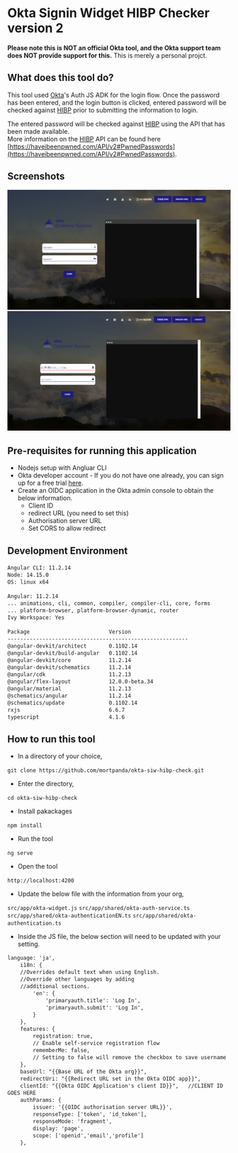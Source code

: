 # Okta Signin Widget HIBP Checker version 2

**Please note this is NOT an official Okta tool, and the Okta support team does NOT provide support for this.**
This is merely a personal projct.

## What does this tool do?
This tool used [Okta](https://github.com/okta/okta-auth-js)'s Auth JS ADK for the login flow.
Once the password has been entered, and the login button is clicked, entered password will be checked against [HIBP](https://haveibeenpwned.com/) prior to submitting the information to login.

The entered password will be checked against [HIBP](https://haveibeenpwned.com/) using the API that has been made available.  
More information on the [HIBP](https://haveibeenpwned.com/) API can be found here [https://haveibeenpwned.com/API/v2#PwnedPasswords](https://haveibeenpwned.com/API/v2#PwnedPasswords).

## Screenshots 
![](Capture-1-eng.PNG)
![](Capture-1-jpn.PNG)

## Pre-requisites for running this application
- Nodejs setup with Angluar CLI
- Okta developer account - If you do not have one already, you can sign up for a free trial [here](https://developer.okta.com/signup/).
- Create an OIDC application in the Okta admin console to obtain the below information.
  - Client ID
  - redirect URL (you need to set this)
  - Authorisation server URL
  - Set CORS to allow redirect
  
## Development Environment
```
Angular CLI: 11.2.14
Node: 14.15.0
OS: linux x64

Angular: 11.2.14
... animations, cli, common, compiler, compiler-cli, core, forms
... platform-browser, platform-browser-dynamic, router
Ivy Workspace: Yes

Package                         Version
---------------------------------------------------------
@angular-devkit/architect       0.1102.14
@angular-devkit/build-angular   0.1102.14
@angular-devkit/core            11.2.14
@angular-devkit/schematics      11.2.14
@angular/cdk                    11.2.13
@angular/flex-layout            12.0.0-beta.34
@angular/material               11.2.13
@schematics/angular             11.2.14
@schematics/update              0.1102.14
rxjs                            6.6.7
typescript                      4.1.6

```

 
## How to run this tool
- In a directory of your choice,

`git clone https://github.com/mortpanda/okta-siw-hibp-check.git`
- Enter the directory,

`cd okta-siw-hibp-check`
- Install pakackages

`npm install`
- Run the tool

`ng serve`
- Open the tool

`http://localhost:4200`

- Update the below file with the information from your org,

`src/app/okta-widget.js`
`src/app/shared/okta-auth-service.ts`
`src/app/shared/okta-authenticationEN.ts`
`src/app/shared/okta-authentication.ts`

- Inside the JS file, the below section will need to be updated with your setting.

```
language: 'ja',
	i18n: { 
	//Overrides default text when using English. 
	//Override other languages by adding 
	//additional sections.
		'en': {
			'primaryauth.title': 'Log In',             
			'primaryauth.submit': 'Log In',            
		}
    },
    features: {
        registration: true,                           
		// Enable self-service registration flow
        rememberMe: false,                             
		// Setting to false will remove the checkbox to save username
    },
    baseUrl: "{{Base URL of the Okta org}}",
    redirectUri: "{{Redirect URL set in the Okta OIDC app}}",
    clientId: "{{Okta OIDC Application's client ID}}",   //CLIENT ID GOES HERE
    authParams: {
		issuer: '{{OIDC authorisation server URL}}',
        responseType: ['token', 'id_token'],
        responseMode: 'fragment',
        display: 'page',
        scope: ['openid','email','profile']
    },
```

